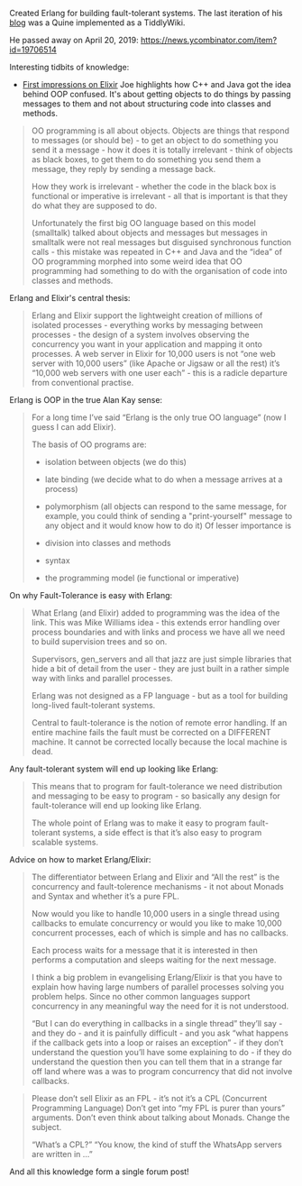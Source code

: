 Created Erlang for building fault-tolerant systems.
The last iteration of his [blog]([https://joearms.github.io) was a Quine implemented as a TiddlyWiki.

He passed away on April 20, 2019: https://news.ycombinator.com/item?id=19706514

Interesting tidbits of knowledge:

- [First impressions on Elixir](https://elixirforum.com/t/learning-elixir-frst-impressions-plz-dont-kill-me/16424/52)
Joe highlights how C++ and Java got the idea behind OOP confused. It's about getting objects to do things by passing messages to them and not about structuring code into classes and methods.
> OO programming is all about objects. Objects are things that respond to messages (or should be) - to get an object to do something you send it a message - how it does it is totally irrelevant - think of objects as black boxes, to get them to do something you send them a message, they reply by sending a message back.
> 
> How they work is irrelevant - whether the code in the black box is functional or imperative is irrelevant - all that is important is that they do what they are supposed to do.
>
>Unfortunately the first big OO language based on this model (smalltalk) talked about objects and messages but messages in smalltalk were not real messages but disguised synchronous function calls - this mistake was repeated in C++ and Java and the “idea” of OO programming morphed into some weird idea that OO programming had something to do with the organisation of code into classes and methods.

Erlang and Elixir's central thesis:
> Erlang and Elixir support the lightweight creation of millions of isolated processes - everything works by messaging between processes - the design of a system involves observing the concurrency you want in your application and mapping it onto processes.
> A web server in Elixir for 10,000 users is not “one web server with 10,000 users” (like Apache or Jigsaw or all the rest) it’s “10,000 web servers with one user each” - this is a radicle departure from conventional practise.

Erlang is OOP in the true Alan Kay sense:

> For a long time I’ve said “Erlang is the only true OO language” (now I guess I can add Elixir).
> 
> The basis of OO programs are:
> 
>  - isolation between objects (we do this)
>  - late binding (we decide what to do when a message arrives at a process)
>  - polymorphism (all objects can respond to the same message, for example, you could think of sending a "print-yourself" message to any object and it would know how to do it)
>  Of lesser importance is
> 
> - division into classes and methods
> - syntax
> - the programming model (ie functional or imperative) 

On why Fault-Tolerance is easy with Erlang:

> What Erlang (and Elixir) added to programming was the idea of the link. This was Mike Williams idea - this extends error handling over process boundaries and with links and process we have all we need to build supervision trees and so on.
> 
> Supervisors, gen_servers and all that jazz are just simple libraries that hide a bit of detail from the user - they are just built in a rather simple way with links and parallel processes.
> 
> Erlang was not designed as a FP language - but as a tool for building long-lived fault-tolerant systems.
> 
> Central to fault-tolerance is the notion of remote error handling. If an entire machine fails the fault must be corrected on a DIFFERENT machine. It cannot be corrected locally because the local machine is dead.

Any fault-tolerant system will end up looking like Erlang:

> This means that to program for fault-tolerance we need distribution and messaging to be easy to program - so basically any design for fault-tolerance will end up looking like Erlang.
> 
> The whole point of Erlang was to make it easy to program fault-tolerant systems, a side effect is that it’s also easy to program scalable systems.

Advice on how to market Erlang/Elixir:
> The differentiator between Erlang and Elixir and “All the rest” is the concurrency and fault-tolerence mechanisms - it not about Monads and Syntax and whether it’s a pure FPL.
>
> Now would you like to handle 10,000 users in a single thread using callbacks to emulate concurrency or would you like to make 10,000 concurrent processes, each of which is simple and has no callbacks.
>
> Each process waits for a message that it is interested in then performs a computation and sleeps waiting for the next message.
>
> I think a big problem in evangelising Erlang/Elixir is that you have to explain how having large numbers of parallel processes solving you problem helps. Since no other common languages support concurrency in any meaningful way the need for it is not understood.
>
> “But I can do everything in callbacks in a single thread” they’ll say - and they do - and it is painfully difficult - and you ask “what happens if the callback gets into a loop or raises an exception” - if they don’t understand the question you’ll have some explaining to do - if they do understand the question then you can tell them that in a strange far off land where was a was to program concurrency that did not involve callbacks.

> Please don’t sell Elixir as an FPL - it’s not it’s a CPL (Concurrent Programming Language)
> Don’t get into “my FPL is purer than yours” arguments. Don’t even think about talking about Monads. Change the subject.
>
> “What’s a CPL?”
> “You know, the kind of stuff the WhatsApp servers are written in …”

And all this knowledge form a single forum post!
